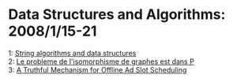 # Data Structures and Algorithms: 2008/1/15-21  
1: [String algorithms and data structures](https://doi.org/10.48550/arXiv.0801.2378)  
2: [Le probleme de l'isomorphisme de graphes est dans P](https://doi.org/10.48550/arXiv.0801.2284)  
3: [A Truthful Mechanism for Offline Ad Slot Scheduling](https://doi.org/10.48550/arXiv.0801.2931)  
